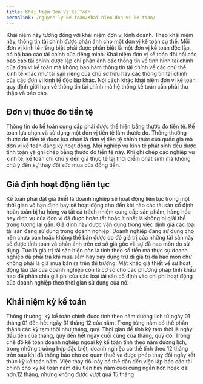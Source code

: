 ```yaml
---
title: Khái Niệm Đơn Vị Kế Toán
permalink: /nguyen-ly-ke-toan/Khai-niem-don-vi-ke-toan/
---
```


Khái niệm này tương đồng với khái niệm đơn vị kinh doanh. Theo
khái niệm này, thông tin tài chính được phản ánh cho một đơn vị kế
toán cụ thể. Mỗi đơn vị kinh tế riêng biệt phải được phân biệt là một
đơn vị kế toán độc lập, có bộ báo cáo tài chính của riêng mình. Khái
niệm đơn vị kế toán đòi hỏi các báo cáo tài chính được lập chỉ phản
ánh các thông tin về tình hình tài chính của đơn vị kế toán mà không
bao hàm thông tin tài chính về các chủ thể kinh tế khác như tài sản
riêng của chủ sở hữu hay các thông tin tài chính của các đơn vị kinh tế
độc lập khác. Nói cách khác khái niệm đơn vị kế toán quy định giới
hạn về thông tin tài chính mà hệ thống kế toán cần phải thu thập và
báo cáo. 

##  Đơn vị thước đo tiền tệ
Thông tin do kế toán cung cấp phải được thể hiện bằng thước đo
tiền tệ. Kế toán lựa chọn và sử dụng một đơn vị tiền tệ làm thước đo.
Thông thường thước đo tiền tệ được lựa chọn là đơn vị tiền tệ chính
thức của quốc gia mà đơn vị kế toán đăng ký hoạt động. Mọi nghiệp
vụ kinh tế phát sinh đều được tính toán và ghi chép bằng thước đo tiền
tệ này. Khi ghi chép các nghiệp vụ kinh tế, kế toán chỉ chú ý đến giá
thực tế tại thời điểm phát sinh mà không chú ý đến sự thay đổi sức
mua của đồng tiền. 

##  Giả định hoạt động liên tục
Kế toán phải đặt giả thiết là doanh nghiệp sẽ hoạt động liên tục
trong một thời gian vô hạn định hay sẽ hoạt động cho đến khi nào các
tài sản cố định hoàn toàn bị hư hỏng và tất cả trách nhiệm cung cấp
sản phẩm, hàng hóa hay dịch vụ của đơn vị đã được hoàn tất hoặc ít
nhất là không bị giải thể trong tương lai gần.
Giả định này được vận dụng trong việc định giá các loại tài sản
đang sử dụng trong doanh nghiệp. Doanh nghiệp đang sử dụng cho
nên chưa bán hoặc không thể bán được do đó giá trị của những tài sản
này sẽ được tính toán và phản ánh trên cơ sở giá gốc và sự đã hao mòn
do sử dụng. Tức là giá trị tài sản hiện còn là tính theo số tiền mà thực
sự doanh nghiệp đã phải trả khi mua sắm hay xây dựng trừ đi giá trị đã
hao mòn chứ không phải là giá mua bán ra trên thị trường. Mặt khác
giả thiết về sự hoạt động lâu dài của doanh nghiệp còn là cơ sở cho
các phương pháp tính khấu hao để phân chia giá phí của các loại tài
sản cố định vào chi phí hoạt động của doanh nghiệp theo thời gian sử
dụng của nó. 

## Khái niệm kỳ kế toán
Thông thường, kỳ kế toán chính được tính theo năm dương lịch từ
ngày 01 tháng 01 đến hết ngày 31 tháng 12 của năm. Trong từng năm
có thể phân thành các kỳ tạm thời như tháng, quý. Thời gian để tính
kỳ tạm thời là ngày đầu tiên của tháng, quý đến hết ngày cuối cùng
của tháng, quý đó. Trong chế độ kế toán doanh nghiệp ngoài kỳ kế
toán tính theo năm dương lịch, trong những trường hợp đặc biệt,
doanh nghiệp có thể tính theo 12 tháng tròn sau khi đã thông báo cho
cơ quan thuế và được phép thay đổi ngày kết thúc kỳ kế toán năm.
Việc thay đổi này có thể dẫn đến việc lập báo cáo tài chính cho kỳ kế
toán năm đầu tiên hay năm cuối cùng ngắn hơn hoặc dài hơn.12 tháng,
nhưng không được vượt quá 15 tháng. 